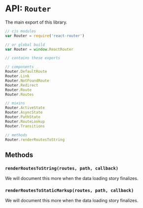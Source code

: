 API: `Router`
=============

The main export of this library.

```js
// cjs modules
var Router = require('react-router')

// or global build
var Router = window.ReactRouter

// contains these exports

// components
Router.DefaultRoute
Router.Link
Router.NotFoundRoute
Router.Redirect
Router.Route
Router.Routes

// mixins
Router.ActiveState
Router.AsyncState
Router.PathState
Router.RouteLookup
Router.Transitions

// methods
Router.renderRoutesToString
```

Methods
-------

### `renderRoutesToString(routes, path, callback)`

We will document this more when the data loading story finalizes.

### `renderRoutesToStaticMarkup(routes, path, callback)`

We will document this more when the data loading story finalizes.

